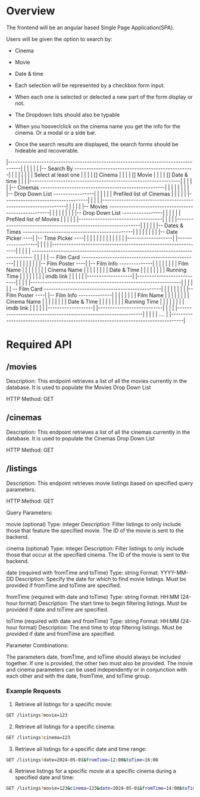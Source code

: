 # Overview

The frontend will be an angular based Single Page Application(SPA).

Users will be given the option to search by:
* Cinema
* Movie
* Date & time

* Each selection will be represented by a checkbox form input.
* When each one is selected or delected a new part of the form display or not.
* The Dropdown lists should also be typable
* When you hoover/click on the cinema name you get the info for the cinema. Or a modal or a side bar.
* Once the search results are displayed, the search forms should be hideable and recoverable.


|-----------------------------------------------------------------------------------|
|                                                                                   |
|                                                                                   |
|       |-- Search By --------------------------------------------------|           |
|       |                                                               |           |
|       |  Select at least one                                          |           |
|       |   [] Cinema                                                   |           |
|       |   [] Movie                                                    |           |
|       |   [] Date & time                                              |           |
|       |---------------------------------------------------------------|           |
|                                                                                   |
|       |-- Cinemas ----------------------------------------------------|           |
|       |                                                               |           |
|       |   |-- Drop Down List -----------------|                       |           |
|       |   | Prefiled list of Cinemas          |                       |           |
|       |   |-----------------------------------|                       |           |
|       |---------------------------------------------------------------|           |
|                                                                                   |
|       |-- Movies -----------------------------------------------------|           |
|       |                                                               |           |
|       |   |-- Drop Down List -----------------|                       |           |
|       |   | Prefiled list of Movies           |                       |           |
|       |   |-----------------------------------|                       |           |
|       |---------------------------------------------------------------|           |
|                                                                                   |
|       |-- Dates & Times ----------------------------------------------|           |
|       |                                                               |           |
|       |   |-- Date Picker ----|     |-- Time Picker ----|             |           |
|       |   |                   |     |                   |             |           |
|       |   |-------------------|     |-------------------|             |           |
|       |---------------------------------------------------------------|           |
|                                                                                   |
|  ------------------------------------------------------------------------------   |
|                                                                                   |
|       | -- Film Card -------------------------------------------------|           |
|       |                                                               |           |
|       |   |-- Film Poster ----|       |-- Film Info --------------|   |           |
|       |   |                   |       |   Film Name               |   |           |
|       |   |                   |       |   Cinema Name             |   |           |
|       |   |                   |       |   Date & Time             |   |           |
|       |   |                   |       |   Running Time            |   |           |
|       |   |                   |       |   imdb link               |   |           |
|       |   |-------------------|       |---------------------------|   |           |
|       |---------------------------------------------------------------|           |
|                                                                                   |
|       | -- Film Card -------------------------------------------------|           |
|       |                                                               |           |
|       |   |-- Film Poster ----|       |-- Film Info --------------|   |           |
|       |   |                   |       |   Film Name               |   |           |
|       |   |                   |       |   Cinema Name             |   |           |
|       |   |                   |       |   Date & Time             |   |           |
|       |   |                   |       |   Running Time            |   |           |
|       |   |                   |       |   imdb link               |   |           |
|       |   |-------------------|       |---------------------------|   |           |
|       |---------------------------------------------------------------|           |
|                                                                                   |
|       ....                                                                        |
|-----------------------------------------------------------------------------------|

# Required API

## /movies
Description: This endpoint retrieves a list of all the movies currently in the database.
It is used to populate the Movies Drop Down List

HTTP Method: GET

## /cinemas
Description: This endpoint retrieves a list of all the cinemas currently in the database.
It is used to populate the Cinemas Drop Down List

HTTP Method: GET

## /listings
Description: This endpoint retrieves movie listings based on specified query parameters.

HTTP Method: GET

Query Parameters:

movie (optional)
    Type: integer
    Description: Filter listings to only include those that feature the specified movie. The ID of the movie is sent to the backend.

cinema (optional)
    Type: integer
    Description: Filter listings to only include those that occur at the specified cinema. The ID of the movie is sent to the backend.

date (required with fromTime and toTime)
    Type: string
    Format: YYYY-MM-DD
    Description: Specify the date for which to find movie listings. Must be provided if fromTime and toTime are specified.

fromTime (required with date and toTime)
    Type: string
    Format: HH:MM (24-hour format)
    Description: The start time to begin filtering listings. Must be provided if date and toTime are specified.

toTime (required with date and fromTime)
    Type: string
    Format: HH:MM (24-hour format)
    Description: The end time to stop filtering listings. Must be provided if date and fromTime are specified.

Parameter Combinations:

The parameters date, fromTime, and toTime should always be included together. If one is provided, the other two must also be provided.
The movie and cinema parameters can be used independently or in conjunction with each other and with the date, fromTime, and toTime group.

### Example Requests

1. Retrieve all listings for a specific movie:

```bash
GET /listings?movie=123
```

2. Retrieve all listings for a specific cinema:

```bash
GET /listings?cinema=123
```

3. Retrieve all listings for a specific date and time range:

```bash
GET /listings?date=2024-05-01&fromTime=12:00&toTime=16:00
```

4. Retrieve listings for a specific movie at a specific cinema during a specified date and time:

```bash
GET /listings?movie=123&cinema=123&date=2024-05-01&fromTime=14:00&toTime=18:00
```
